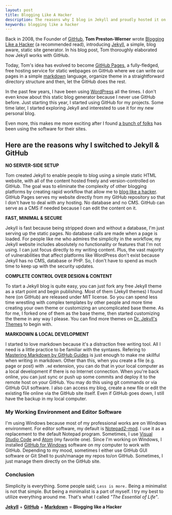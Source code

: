 ```yaml
---
layout: post
title: Blogging Like A Hacker
description: The reasons why I blog in Jekyll and proudly hosted it on GitHub
keywords: blogging like a hacker
---
```


Back in 2008, the Founder of [GitHub](https://github.com), **Tom Preston-Werner** wrote [Blogging Like a Hacker](http://tom.preston-werner.com/2008/11/17/blogging-like-a-hacker.html) (a recommended read), introducing [Jekyll](http://jekyllrb.com), a simple, blog aware, static site generator. In his blog post, Tom thoroughly elaborated how Jekyll works with GitHub.

Today, Tom's idea has evolved to become [GitHub Pages](https://pages.github.com), a fully-fledged, free hosting service for static webpages on GitHub where we can write our pages in a simple [markdown](http://daringfireball.net/projects/markdown) language, organize theme in a straightforward directory structure and then, let the GitHub does the rest.

In the past few years, I have been using [WordPress](https://wordpress.org) all the times. I don't even know about this static blog generator because I never use GitHub before. Just starting this year, I started using GitHub for my projects. Some time later, I started exploring Jekyll and interested to use it for my new personal blog.

Even more, this makes me more exciting after I found [a bunch of folks](https://github.com/jekyll/jekyll/wiki/sites) has been using the software for their sites.

## Here are the reasons why I switched to Jekyll & GitHub

**NO SERVER-SIDE SETUP**

Tom created Jekyll to enable people to blog using a simple static HTML website, with all of the content hosted freely and version-controlled on GitHub. The goal was to eliminate the complexity of other blogging platforms by creating rapid workflow that allow me to [blog like a hacker](http://tom.preston-werner.com/2008/11/17/blogging-like-a-hacker.html). GitHub Pages serves my website directly from my GitHub repository so that I don't have to deal with any hosting. No database and no CMS. GitHub can serve as a CMS if needed because I can edit the content on it.

**FAST, MINIMAL & SECURE**

Jekyll is fast because being stripped down and without a database, I'm just serving up the static pages. No database calls are made when a page is loaded. For people like me who admires the simplicity in the workflow, my Jekyll website includes absolutely no functionality or features that I'm not using. I can just focus directly to my writing content. Plus, the vast majority of vulnerabilities that affect platforms like WordPress don't exist because Jekyll has no CMS, database or PHP. So, I don't have to spend as much time to keep up with the security updates.

**COMPLETE CONTROL OVER DESIGN & CONTENT**

To start a Jekyll blog is quite easy, you can just fork any free Jekyll theme as a start point and begin publishing. Most of them (Jekyll themes) I found here (on GitHub) are released under MIT license. So you can spend less time wrestling with complex templates by other people and more time creating your own theme or customizing an uncomplicated base theme. As for me, I forked one of them as the base theme, then started customizing the theme in any way I please. You can find more themes on [Dr. Jekyll's Themes](http://drjekyllthemes.github.io) to begin with.

**MARKDOWN & LOCAL DEVELOPMENT**

I started to love markdown because it's a distraction free writing tool. All I need is a little practice to be familiar with the syntaxes. Refering to [Mastering Markdown by GitHub Guides](https://guides.github.com/features/mastering-markdown) is just enough to make me skillful when writing in markdown. Other than this, when you create a file (e.g. page or post) with `.md` extension, you can do that in your local computer as a local development if there is no Internet connection. When you're back online, you can just sync or push up some commits and deploy it to the remote host on your GitHub. You may do this using git commands or via GitHub GUI software. I also can access my blog, create a new file or edit the existing file online via the GitHub site itself. Even if GitHub goes down, I still have the backup in my local computer.

### My Working Environment and Editor Software

I'm using Windows because most of my professional works are on Windows environment. For editor software, my default is [Notepad2-mod](http://xhmikosr.github.io/notepad2-mod). I use it as a replacement to the default Notepad program. Sometimes, I use [Visual Studio Code](https://code.visualstudio.com) and [Atom](https://atom.io) (my favorite one). Since I'm working on Windows, I installed [GitHub for Windows](https://windows.github.com) software on my computer to work with GitHub. Depending to my mood, sometimes I either use GitHub GUI software or Git Shell to push/manage my repos to/on GitHub. Sometimes, I just manage them directly on the GitHub site.

### Conclusion

Simplicity is everything. Some people said; `Less is more.` Being a minimalist is not that simple. But being a minimalist is a part of myself. I try my best to utilize everything around me. That's what I called *"The Essential of Life"*.

[**Jekyll**](http://jekyllrb.com) + [**GitHub**](https://pages.github.com) + [**Markdown**](http://daringfireball.net/projects/markdown) = **Blogging like a Hacker**
